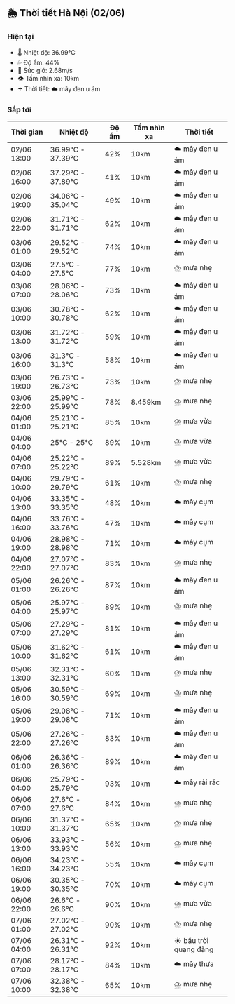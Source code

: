 ## 🌦️ Thời tiết Hà Nội (02/06)

### Hiện tại

- 🌡️ Nhiệt độ: 36.99℃
- 💦 Độ ẩm: 44%
- 💨 Sức gió: 2.68m/s
- 👁️ Tầm nhìn xa: 10km
- ☂️ Thời tiết: ☁️ mây đen u ám

### Sắp tới

| Thời gian | Nhiệt độ | Độ ẩm | Tầm nhìn xa | Thời tiết |
| --- | --- | --- | --- | --- |
| 02/06 13:00 | 36.99℃ - 37.39℃ | 42% | 10km | ☁️ mây đen u ám |
| 02/06 16:00 | 37.29℃ - 37.89℃ | 41% | 10km | ☁️ mây đen u ám |
| 02/06 19:00 | 34.06℃ - 35.04℃ | 49% | 10km | ☁️ mây đen u ám |
| 02/06 22:00 | 31.71℃ - 31.71℃ | 62% | 10km | ☁️ mây đen u ám |
| 03/06 01:00 | 29.52℃ - 29.52℃ | 74% | 10km | ☁️ mây đen u ám |
| 03/06 04:00 | 27.5℃ - 27.5℃ | 77% | 10km | ⛈️ mưa nhẹ |
| 03/06 07:00 | 28.06℃ - 28.06℃ | 73% | 10km | ☁️ mây đen u ám |
| 03/06 10:00 | 30.78℃ - 30.78℃ | 62% | 10km | ☁️ mây đen u ám |
| 03/06 13:00 | 31.72℃ - 31.72℃ | 59% | 10km | ☁️ mây đen u ám |
| 03/06 16:00 | 31.3℃ - 31.3℃ | 58% | 10km | ☁️ mây đen u ám |
| 03/06 19:00 | 26.73℃ - 26.73℃ | 73% | 10km | ⛈️ mưa nhẹ |
| 03/06 22:00 | 25.99℃ - 25.99℃ | 78% | 8.459km | ⛈️ mưa nhẹ |
| 04/06 01:00 | 25.21℃ - 25.21℃ | 85% | 10km | ⛈️ mưa vừa |
| 04/06 04:00 | 25℃ - 25℃ | 89% | 10km | ⛈️ mưa vừa |
| 04/06 07:00 | 25.22℃ - 25.22℃ | 89% | 5.528km | ⛈️ mưa vừa |
| 04/06 10:00 | 29.79℃ - 29.79℃ | 61% | 10km | ⛈️ mưa nhẹ |
| 04/06 13:00 | 33.35℃ - 33.35℃ | 48% | 10km | ☁️ mây cụm |
| 04/06 16:00 | 33.76℃ - 33.76℃ | 47% | 10km | ☁️ mây cụm |
| 04/06 19:00 | 28.98℃ - 28.98℃ | 71% | 10km | ☁️ mây cụm |
| 04/06 22:00 | 27.07℃ - 27.07℃ | 83% | 10km | ⛈️ mưa nhẹ |
| 05/06 01:00 | 26.26℃ - 26.26℃ | 87% | 10km | ☁️ mây đen u ám |
| 05/06 04:00 | 25.97℃ - 25.97℃ | 89% | 10km | ⛈️ mưa nhẹ |
| 05/06 07:00 | 27.29℃ - 27.29℃ | 81% | 10km | ☁️ mây đen u ám |
| 05/06 10:00 | 31.62℃ - 31.62℃ | 61% | 10km | ☁️ mây đen u ám |
| 05/06 13:00 | 32.31℃ - 32.31℃ | 60% | 10km | ⛈️ mưa nhẹ |
| 05/06 16:00 | 30.59℃ - 30.59℃ | 69% | 10km | ⛈️ mưa nhẹ |
| 05/06 19:00 | 29.08℃ - 29.08℃ | 71% | 10km | ☁️ mây đen u ám |
| 05/06 22:00 | 27.26℃ - 27.26℃ | 83% | 10km | ☁️ mây đen u ám |
| 06/06 01:00 | 26.36℃ - 26.36℃ | 89% | 10km | ☁️ mây đen u ám |
| 06/06 04:00 | 25.79℃ - 25.79℃ | 93% | 10km | ☁️ mây rải rác |
| 06/06 07:00 | 27.6℃ - 27.6℃ | 84% | 10km | ⛈️ mưa nhẹ |
| 06/06 10:00 | 31.37℃ - 31.37℃ | 65% | 10km | ⛈️ mưa nhẹ |
| 06/06 13:00 | 33.93℃ - 33.93℃ | 56% | 10km | ⛈️ mưa nhẹ |
| 06/06 16:00 | 34.23℃ - 34.23℃ | 55% | 10km | ☁️ mây cụm |
| 06/06 19:00 | 30.35℃ - 30.35℃ | 70% | 10km | ☁️ mây cụm |
| 06/06 22:00 | 26.6℃ - 26.6℃ | 90% | 10km | ⛈️ mưa vừa |
| 07/06 01:00 | 27.02℃ - 27.02℃ | 90% | 10km | ⛈️ mưa nhẹ |
| 07/06 04:00 | 26.31℃ - 26.31℃ | 92% | 10km | ☀️ bầu trời quang đãng |
| 07/06 07:00 | 28.17℃ - 28.17℃ | 84% | 10km | ☁️ mây thưa |
| 07/06 10:00 | 32.38℃ - 32.38℃ | 65% | 10km | ⛈️ mưa nhẹ |
